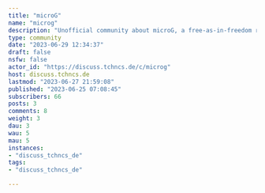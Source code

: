 ```yaml
---
title: "microG" 
name: "microg"
description: "Unofficial community about microG, a free-as-in-freedom re-implementation of Google's proprietary Android user space apps and libraries.- Project Website: https://microg.org/- Github: https://github.com/microg- Community Wiki: https://microg-fans.gitlab.io/wiki/"
type: community
date: "2023-06-29 12:34:37"
draft: false
nsfw: false
actor_id: "https://discuss.tchncs.de/c/microg"
host: discuss.tchncs.de
lastmod: "2023-06-27 21:59:08"
published: "2023-06-25 07:08:45"
subscribers: 66
posts: 3
comments: 8
weight: 3
dau: 3
wau: 5
mau: 5
instances:
- "discuss_tchncs_de"
tags: 
- "discuss_tchncs_de"

---
```

